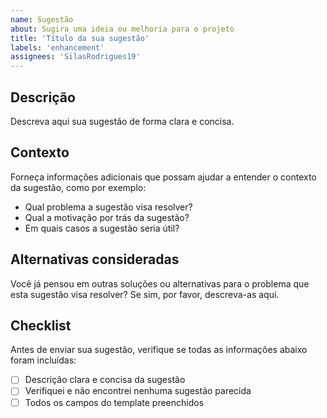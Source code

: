 ```yaml
---
name: Sugestão
about: Sugira uma ideia ou melhoria para o projeto
title: 'Título da sua sugestão'
labels: 'enhancement'
assignees: 'SilasRodrigues19'
---
```


## Descrição

Descreva aqui sua sugestão de forma clara e concisa.

## Contexto

Forneça informações adicionais que possam ajudar a entender o contexto da sugestão, como por exemplo:

- Qual problema a sugestão visa resolver?
- Qual a motivação por trás da sugestão?
- Em quais casos a sugestão seria útil?

## Alternativas consideradas

Você já pensou em outras soluções ou alternativas para o problema que esta sugestão visa resolver? Se sim, por favor, descreva-as aqui.

## Checklist

Antes de enviar sua sugestão, verifique se todas as informações abaixo foram incluídas:

- [ ] Descrição clara e concisa da sugestão
- [ ] Verifiquei e não encontrei nenhuma sugestão parecida
- [ ] Todos os campos do template preenchidos